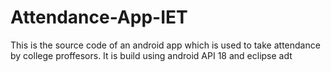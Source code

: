 # Attendance-App-IET
This is the source code of an android app which is used to take attendance by college proffesors.
It is build using android API 18 and eclipse adt
